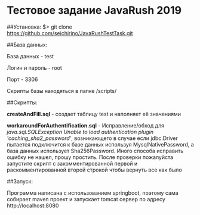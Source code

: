 # Тестовое задание JavaRush 2019

##Установка:
$> git clone https://github.com/seichirino/JavaRushTestTask.git

##База данных:

База данных - test

Логин и пароль - root

Порт - 3306

Скрипты базы находяться в папке /scripts/

##Cкрипты:

**createAndFill.sql** - создает таблицу test и наполняет её значениями

**workaroundForAuthentification.sql** - Исправление/обход для *java.sql.SQLException Unable to load authentication plugin 'caching_sha2_password'*, возникающего в случае если jdbc.Driver пытается подключится к базе данных используя MysqlNativePassword, а база данных использует Sha256Password. Иного способа исправить ошибку не нашел, прошу простить. После проверки пожалуйста запустите скрипт с закомментированной первой и раскомментированной второй строкой чтобы вернуть все как было

##Запуск:

Программа написана с использованием springboot, поэтому сама собирает maven проект и запускает tomcat сервер по адресу http://localhost:8080
